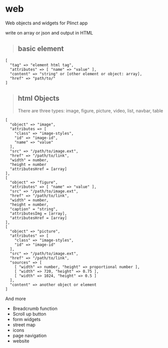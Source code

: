 # web
Web objects and widgets for Plinct app

write on array or json and output in HTML

>## basic element
```
[ 
  "tag" => "element html tag", 
  "attributes" => [ "name" => "value" ], 
  "content" => "string" or [other element or object: array], 
  "href" => "path/to/" 
]
```
>## html Objects
>There are three types: image, figure, picture, video, list, navbar, table
```
[
  "object" => "image",
  "attributes => [ 
    "class" => "image-styles",
    "id" => "image-id",
    "name" => "value" 
  ],
  "src" => "/path/to/image.ext",
  "href" => "/path/to/link",
  "width" = number,
  "height = number
  "attributesHref = [array]
],
[
  "object" => "figure",
  "attributes" => [ "name" => "value" ],
  "src" => "/path/to/image.ext",
  "href" => "/path/to/link",
  "width" = number,
  "height = number,
  "caption" = "string",
  "attributesImg = [array],
  "attributesHref = [array]
],
[
  "object" => "picture",
  "attributes" => [
    "class" => "image-styles",
    "id" => "image-id"
  ],
  "src" => "/path/to/image.ext",
  "href" => "/path/to/link",
  "sources" => [
    [ "width" => number, "height" => proportional number ],
    [ "width" => 720, "height" => 0.75 ],
    [ "width" => 1024, "height" => 0.5 ]
  ],
  "content" => another object or element
]
```
And more

* Breadcrumb function
* Scroll up button
* form widgets
* street map
* icons
* page navigation
* website
